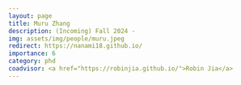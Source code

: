 ```yaml
---
layout: page
title: Muru Zhang
description: (Incoming) Fall 2024 -
img: assets/img/people/muru.jpeg
redirect: https://nanami18.github.io/
importance: 6
category: phd
coadvisor: <a href="https://robinjia.github.io/">Robin Jia</a>
---
```

